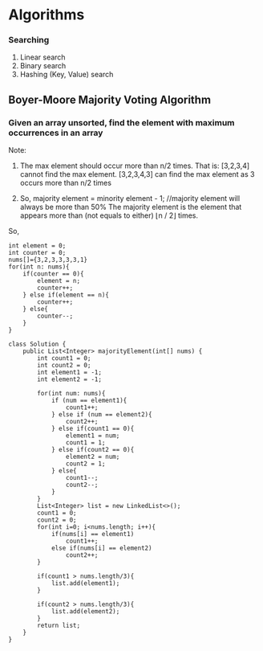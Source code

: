 # Algorithms

### Searching
1. Linear search
2. Binary search
3. Hashing (Key, Value) search



## Boyer-Moore Majority Voting Algorithm

### Given an array unsorted, find the element with maximum occurrences in an array

Note:
1. The max element should occur more than n/2 times. That is:
   [3,2,3,4] cannot find the max element.
   [3,2,3,4,3] can find the max element as 3 occurs more than n/2 times

2. So,
   majority element = minority element - 1; //majority element will always be more than 50%
   The majority element is the element that appears more than (not equals to either) ⌊n / 2⌋ times.

So,
```
int element = 0;
int counter = 0;
nums[]={3,2,3,3,3,3,1}
for(int n: nums){
    if(counter == 0){
        element = n;
        counter++;
    } else if(element == n){
        counter++;
    } else{
        counter--;
    }
}
```

```
class Solution {
    public List<Integer> majorityElement(int[] nums) {
        int count1 = 0;
        int count2 = 0;
        int element1 = -1;
        int element2 = -1;

        for(int num: nums){
            if (num == element1){
                count1++;
            } else if (num == element2){
                count2++;
            } else if(count1 == 0){
                element1 = num;
                count1 = 1;
            } else if(count2 == 0){
                element2 = num;
                count2 = 1;
            } else{
                count1--;
                count2--;
            }
        }
        List<Integer> list = new LinkedList<>();
        count1 = 0; 
        count2 = 0;
        for(int i=0; i<nums.length; i++){
            if(nums[i] == element1)
                count1++;
            else if(nums[i] == element2)
                count2++;
        }

        if(count1 > nums.length/3){
            list.add(element1);
        }

        if(count2 > nums.length/3){
            list.add(element2);
        }
        return list;
    }
}
```
